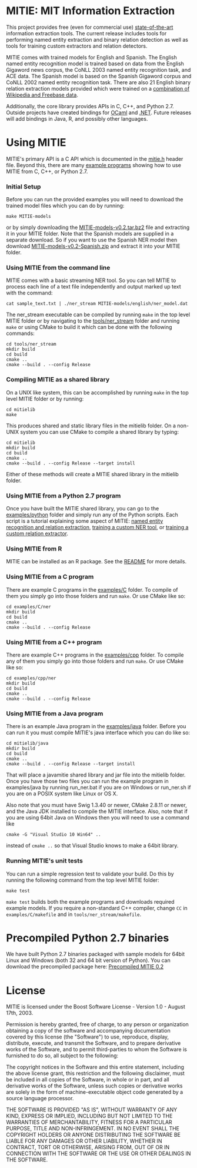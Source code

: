 MITIE: MIT Information Extraction
=====

This project provides free (even for commercial use)
[state-of-the-art](../../wiki/Evaluation) information extraction
tools. The current release includes tools for performing named entity
extraction and binary relation detection as well as tools for training
custom extractors and relation detectors.  

MITIE comes with trained models for English and Spanish.  The English named entity recognition model is 
trained based on data from the English Gigaword news corpus, the CoNLL 2003 named entity recognition task,
and ACE data.  The Spanish model is based on the Spanish Gigaword corpus and CoNLL 2002 named entity 
recognition task.  There are also 21 English binary relation extraction models provided which
were trained on a 
[combination of Wikipedia and Freebase data](https://sourceforge.net/projects/mitie/files/freebase_wikipedia_binary_relation_training_data_v1.0.tar.bz2/download).

Additionally, the core library provides APIs in C, C++, and Python 2.7.  Outside
projects have created bindings for [OCaml](https://github.com/travisbrady/omitie) and 
[.NET](https://github.com/BayardRock/MITIE-Dot-Net).  Future releases will 
add bindings in Java, R, and possibly other languages.

# Using MITIE

MITIE's primary API is a C API which is documented in the
[mitie.h](mitielib/include/mitie.h) header file.  Beyond this, there are many
[example programs](examples/) showing how to use MITIE from C, C++, or Python 2.7.

### Initial Setup

Before you can run the provided examples you will need to download the trained
model files which you can do by running:
```
make MITIE-models
```
or by simply downloading the [MITIE-models-v0.2.tar.bz2](http://sourceforge.net/projects/mitie/files/binaries/MITIE-models-v0.2.tar.bz2)
file and extracting it in your MITIE folder.  Note that the Spanish models are supplied in 
a separate download.  So if you want to use the Spanish NER model then download [MITIE-models-v0.2-Spanish.zip](http://sourceforge.net/projects/mitie/files/binaries/MITIE-models-v0.2-Spanish.zip) and
extract it into your MITIE folder.

### Using MITIE from the command line

MITIE comes with a basic streaming NER tool.  So you can tell MITIE to
process each line of a text file independently and output marked up text with the command:

```
cat sample_text.txt | ./ner_stream MITIE-models/english/ner_model.dat  
```

The ner_stream executable can be compiled by running `make` in the top level MITIE folder or
by navigating to the [tools/ner_stream](tools/ner_stream) folder and running `make` or using 
CMake to build it which can be done with the following commands:
```
cd tools/ner_stream
mkdir build
cd build
cmake ..
cmake --build . --config Release
```

### Compiling MITIE as a shared library

On a UNIX like system, this can be accomplished by running `make` in the top level MITIE folder or
by running:
```
cd mitielib
make
```
This produces shared and static library files in the mitielib folder.  On a non-UNIX system you can use
CMake to compile a shared library by typing:
```
cd mitielib
mkdir build
cd build
cmake ..
cmake --build . --config Release --target install
```

Either of these methods will create a MITIE shared library in the mitielib folder.

### Using MITIE from a Python 2.7 program

Once you have built the MITIE shared library, you can go to the [examples/python](examples/python) folder
and simply run any of the Python scripts.  Each script is a tutorial explaining some aspect of
MITIE: [named entity recognition and relation extraction](examples/python/ner.py), 
[training a custom NER tool](examples/python/train_ner.py), or 
[training a custom relation extractor](examples/python/train_ner.py).

### Using MITIE from R

MITIE can be installed as an R package. See the [README](tools/R-binding) for more details.

### Using MITIE from a C program

There are example C programs in the [examples/C](examples/C) folder.  To compile of them you simply
go into those folders and run `make`.  Or use CMake like so:
```
cd examples/C/ner
mkdir build
cd build
cmake ..
cmake --build . --config Release
```

### Using MITIE from a C++ program

There are example C++ programs in the [examples/cpp](examples/cpp) folder.  To compile any of them you simply
go into those folders and run `make`.  Or use CMake like so:
```
cd examples/cpp/ner
mkdir build
cd build
cmake ..
cmake --build . --config Release
```

### Using MITIE from a Java program

There is an example Java program in the [examples/java](examples/java) folder.  Before you can run it you
must compile MITIE's java interface which you can do like so:
```
cd mitielib/java
mkdir build
cd build
cmake ..
cmake --build . --config Release --target install
```
That will place a javamitie shared library and jar file into the mitielib folder.  Once you have those
two files you can run the example program in examples/java by running run_ner.bat if you are on Windows or
run_ner.sh if you are on a POSIX system like Linux or OS X.

Also note that you must have Swig 1.3.40 or newer, CMake 2.8.11 or newer, and the Java JDK installed to compile the MITIE interface.  Also, note that if you are using 64bit Java on Windows then you will need to use a command like
```
cmake -G "Visual Studio 10 Win64" ..
```
instead of  `cmake ..` so that Visual Studio knows to make a 64bit library.

### Running MITIE's unit tests

You can run a simple regression test to validate your build.  Do this by running
the following command from the top level MITIE folder:

```
make test
```

`make test` builds both the example programs and downloads required
example models.  If you require a non-standard C++ compiler, change
`CC` in `examples/C/makefile` and in `tools/ner_stream/makefile`.


# Precompiled Python 2.7 binaries

We have built Python 2.7 binaries packaged with sample models for 64bit Linux and Windows (both 32 and 64 bit version of Python).  You can download the precompiled package here: [Precompiled MITIE 0.2](http://sourceforge.net/projects/mitie/files/binaries/mitie-v0.2-python-2.7-windows-or-linux64.zip)

# License

MITIE is licensed under the Boost Software License - Version 1.0 - August 17th, 2003.  

Permission is hereby granted, free of charge, to any person or organization
obtaining a copy of the software and accompanying documentation covered by
this license (the "Software") to use, reproduce, display, distribute,
execute, and transmit the Software, and to prepare derivative works of the
Software, and to permit third-parties to whom the Software is furnished to
do so, all subject to the following:

The copyright notices in the Software and this entire statement, including
the above license grant, this restriction and the following disclaimer,
must be included in all copies of the Software, in whole or in part, and
all derivative works of the Software, unless such copies or derivative
works are solely in the form of machine-executable object code generated by
a source language processor.

THE SOFTWARE IS PROVIDED "AS IS", WITHOUT WARRANTY OF ANY KIND, EXPRESS OR
IMPLIED, INCLUDING BUT NOT LIMITED TO THE WARRANTIES OF MERCHANTABILITY,
FITNESS FOR A PARTICULAR PURPOSE, TITLE AND NON-INFRINGEMENT. IN NO EVENT
SHALL THE COPYRIGHT HOLDERS OR ANYONE DISTRIBUTING THE SOFTWARE BE LIABLE
FOR ANY DAMAGES OR OTHER LIABILITY, WHETHER IN CONTRACT, TORT OR OTHERWISE,
ARISING FROM, OUT OF OR IN CONNECTION WITH THE SOFTWARE OR THE USE OR OTHER
DEALINGS IN THE SOFTWARE.
